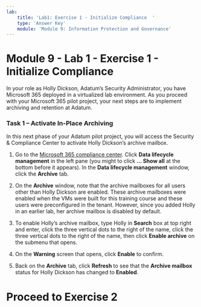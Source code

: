 ```yaml
---
lab:
    title: 'Lab1: Exercise 1 - Initialize Compliance  '
    type: 'Answer Key'
    module: 'Module 9: Information Protection and Governance'
---
```


# Module 9 - Lab 1 - Exercise 1 - Initialize Compliance 

In your role as Holly Dickson, Adatum’s Security Administrator, you have Microsoft 365 deployed in a virtualized lab environment. As you proceed with your Microsoft 365 pilot project, your next steps are to implement archiving and retention at Adatum.  

### Task 1 – Activate In-Place Archiving

In this next phase of your Adatum pilot project, you will access the Security & Compliance Center to activate Holly Dickson’s archive mailbox.   

1. Go to the [Microsoft 365 compliance center](https://compliance.microsoft.com/). Click **Data lifecycle management** in the left pane (you might to click **... Show all** at the bottom before it appears). In the **Data lifecycle management** window, click the **Archive** tab. 

3. On the **Archive** window, note that the archive mailboxes for all users other than Holly Dickson are enabled. These archive mailboxes were enabled when the VMs were built for this training course and these users were preconfigured in the tenant. However, since you added Holly in an earlier lab, her archive mailbox is disabled by default.

4. To enable Holly’s archive mailbox, type Holly in **Search** box at top right and enter, click the three vertical dots to the right of the name, click the three vertical dots to the right of the name, then click **Enable archive** on the submenu that opens. 

5. On the **Warning** screen that opens, click **Enable** to confirm. 

1. Back on the **Archive** tab, click **Refresh** to see that the **Archive mailbox** status for Holly Dickson has changed to **Enabled**.

# Proceed to Exercise 2
